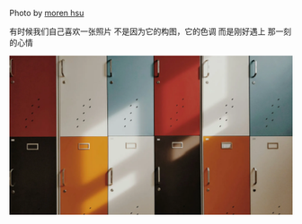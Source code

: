 Photo by [moren hsu](https://unsplash.com/@moren)

有时候我们自己喜欢一张照片
不是因为它的构图，它的色调
而是刚好遇上 那一刻的心情

[![VLaKsTkmVhk](./VLaKsTkmVhk.webp)](https://unsplash.com/photos/assorted-color-lockers-VLaKsTkmVhk)